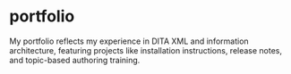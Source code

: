 # portfolio
My portfolio reflects my experience in DITA XML and information architecture, featuring projects like installation instructions, release notes, and topic-based authoring training.
